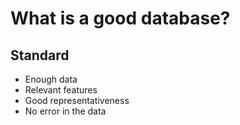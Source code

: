 # What is a good database?

## Standard

- Enough data
- Relevant features
- Good representativeness
- No error in the data
